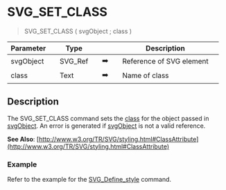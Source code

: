 <!-- SVG_SET_CLASS ( element ; class )
 -> element (Text)
 -> class (Text)-->
# SVG_SET_CLASS

> SVG_SET_CLASS ( svgObject ; class )

| Parameter |     | Type |     |     |     | Description |     |
| --- | --- | --- | --- | --- | --- | --- | --- |
| svgObject |     | SVG_Ref |     | ➡️ |     | Reference of SVG element |     |
| class |     | Text |     | ➡️ |     | Name of class |     |

## Description

The SVG_SET_CLASS command sets the [class](## "Name of class") for the object passed in [svgObject](## "Reference of SVG element"). An error is generated if [svgObject](## "Reference of SVG element") is not a valid reference.

**See Also**: [http://www.w3.org/TR/SVG/styling.html#ClassAttribute](http://www.w3.org/TR/SVG/styling.html#ClassAttribute)

### Example  

Refer to the example for the [SVG_Define_style](SVG_Define_style.md) command.
